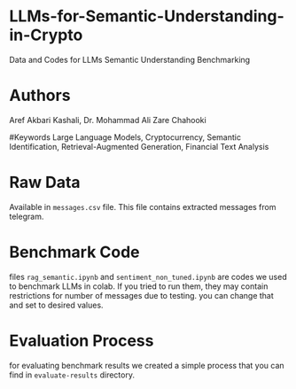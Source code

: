 # LLMs-for-Semantic-Understanding-in-Crypto
Data and Codes for LLMs Semantic Understanding Benchmarking

# Authors
Aref Akbari Kashali, Dr. Mohammad Ali Zare Chahooki

#Keywords
Large Language Models, Cryptocurrency, Semantic Identification, Retrieval-Augmented Generation, Financial Text Analysis


# Raw Data
Available in ```messages.csv``` file. This file contains extracted messages from telegram.

# Benchmark Code
files ```rag_semantic.ipynb``` and ```sentiment_non_tuned.ipynb``` are codes we used to benchmark LLMs in colab. If you tried to run them, they may contain restrictions for number of messages due to testing. you can change that and set to desired values.

# Evaluation Process
for evaluating benchmark results we created a simple process that you can find in ```evaluate-results``` directory.
